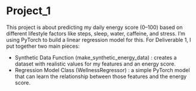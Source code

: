 # Project_1
This project is about predicting my daily energy score (0–100) based on different lifestyle factors like steps, sleep, water, caffeine, and stress. I’m using PyTorch to build a linear regression model for this.
For Deliverable 1, I put together two main pieces:
* Synthetic Data Function (make_synthetic_energy_data) : creates a dataset with realistic values for my features and an energy score.
* Regression Model Class (WellnessRegressor) : a simple PyTorch model that can learn the relationship between those features and the energy score.
